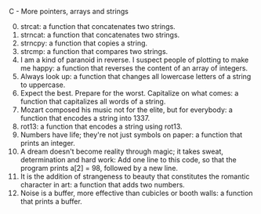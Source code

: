 C - More pointers, arrays and strings

0. strcat: a function that concatenates two strings.
1. strncat: a function that concatenates two strings.
2. strncpy: a function that copies a string.
3. strcmp: a function that compares two strings.
4. I am a kind of paranoid in reverse. I suspect people of plotting to make me happy:
	a function that reverses the content of an array of integers.
5. Always look up: a function that changes all lowercase letters of a string to uppercase.
6. Expect the best. Prepare for the worst. Capitalize on what comes:
	a function that capitalizes all words of a string.
7. Mozart composed his music not for the elite, but for everybody:
	a function that encodes a string into 1337.
8. rot13: a function that encodes a string using rot13.
9. Numbers have life; they're not just symbols on paper:
	a function that prints an integer.
10. A dream doesn't become reality through magic; it takes sweat, determination and hard work:
	Add one line to this code, so that the program prints a[2] = 98, followed by a new line.
11. It is the addition of strangeness to beauty that constitutes the romantic character in art:
	a function that adds two numbers.
12. Noise is a buffer, more effective than cubicles or booth walls:
	a function that prints a buffer.
